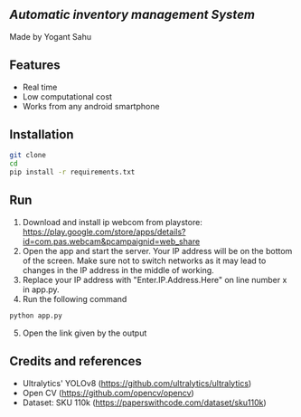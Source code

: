 ## _Automatic inventory management System_

Made by Yogant Sahu

## Features

- Real time
- Low computational cost
- Works from any android smartphone

## Installation

```sh
git clone 
cd 
pip install -r requirements.txt
```
## Run
1. Download and install ip webcom from playstore: https://play.google.com/store/apps/details?id=com.pas.webcam&pcampaignid=web_share
2. Open the app and start the server. Your IP address will be on the bottom of the screen. Make sure not to switch networks as it may lead to changes in the IP address in the middle of working.
3. Replace your IP address with "Enter.IP.Address.Here" on line number x in app.py.
4. Run the following command
```sh
python app.py
```
5. Open the link given by the output
## Credits and references
- Ultralytics' YOLOv8 (https://github.com/ultralytics/ultralytics)
- Open CV (https://github.com/opencv/opencv)
- Dataset: SKU 110k (https://paperswithcode.com/dataset/sku110k)

